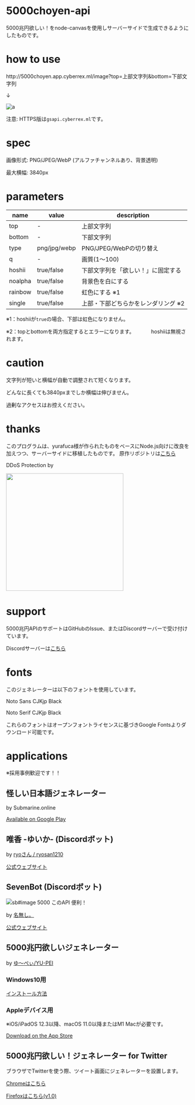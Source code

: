 ﻿# 5000choyen-api
5000兆円欲しい！をnode-canvasを使用しサーバーサイドで生成できるようにしたものです。

# how to use

http:\/\/5000choyen.app.cyberrex.ml/image?top=上部文字列&bottom=下部文字列

↓

![a](http://5000choyen.app.cyberrex.ml/image?top=上部文字列&bottom=下部文字列)

注意: HTTPS版は`gsapi.cyberrex.ml`です。

# spec
画像形式: PNG/JPEG/WebP (アルファチャンネルあり、背景透明)

最大横幅: 3840px

# parameters

|name|value|description|
|----|----|----|
|top|-|上部文字列|
|bottom|-|下部文字列|
|type|png/jpg/webp|PNG/JPEG/WebPの切り替え|
|q|-|画質(1～100)|
|hoshii|true/false|下部文字列を「欲しい！」に固定する|
|noalpha|true/false|背景色を白にする|
|rainbow|true/false|虹色にする ※1|
|single|true/false|上部・下部どちらかをレンダリング ※2|

※1：hoshiiが`true`の場合、下部は虹色になりません。

※2：topとbottomを両方指定するとエラーになります。
　　　hoshiiは無視されます。

# caution

文字列が短いと横幅が自動で調整されて短くなります。

どんなに長くても3840pxまでしか横幅は伸びません。

過剰なアクセスはお控えください。

# thanks
このプログラムは、yurafuca様が作られたものをベースにNode.js向けに改良を加えつつ、サーバーサイドに移植したものです。
原作リポジトリは[こちら](https://github.com/yurafuca/5000choyen)


DDoS Protection by

<img src="https://cyberrex.rsvr.jp/cf-logo-v-rgb.png" width="320">

# support
5000兆円APIのサポートはGitHubのIssue、またはDiscordサーバーで受け付けています。

Discordサーバーは[こちら](https://discord.gg/AWDSYhJHgk)

# fonts
このジェネレーターは以下のフォントを使用しています。

Noto Sans CJKjp Black

Noto Serif CJKjp Black

これらのフォントはオープンフォントライセンスに基づきGoogle Fontsよりダウンロード可能です。

# applications
※採用事例歓迎です！！

## 怪しい日本語ジェネレーター
by Submarine.online

[Available on Google Play](https://play.google.com/store/apps/details?id=com.shenyusoftware.correctjp)

## 唯香 -ゆいか- (Discordボット)
by [ryoさん / ryosan1210](https://twitter.com/ryosan1210_0625)

[公式ウェブサイト](https://yuika.ryosan1210.net/)

## SevenBot (Discordボット)
![`sb#image 5000 このAPI 便利！`](https://imgur.com/ht4mxep.png)

by [名無し。](https://twitter.com/MNoNamer)

[公式ウェブサイト](https://sevenbot.jp/)

## 5000兆円欲しいジェネレーター
by [ゆ～ぺぃ/YU-PEI](https://twitter.com/nerrog_blog)

### Windows10用

[インストール方法](https://github.com/nerrog/5000choyen-gen#インストール)

### Appleデバイス用

※iOS/iPadOS 12.3以降、macOS 11.0以降またはM1 Macが必要です。

[Download on the App Store](https://apps.apple.com/jp/app/5000%E5%85%86%E5%86%86%E6%AC%B2%E3%81%97%E3%81%84-%E3%82%B8%E3%82%A7%E3%83%8D%E3%83%AC%E3%83%BC%E3%82%BF%E3%83%BC/id1561524482)

## 5000兆円欲しい！ジェネレーター for Twitter 

ブラウザでTwitterを使う際、ツイート画面にジェネレーターを設置します。

[Chromeはこちら](https://chrome.google.com/webstore/detail/5000%E5%85%86%E5%86%86%E6%AC%B2%E3%81%97%E3%81%84%EF%BC%81%E3%82%B8%E3%82%A7%E3%83%8D%E3%83%AC%E3%83%BC%E3%82%BF%E3%83%BC-for-twi/ligkpmbekohamaijpdfgplnkefamiohm)

[Firefoxはこちら(v1.0)](https://cdn.cyberrex.ml/dl/plugin/5000choyen_generator_for_twitter/fx/5000choyen_generator_for_twitter-1.0-an%2Bfx.xpi)
